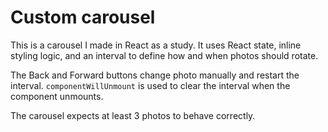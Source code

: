 # Custom carousel

This is a carousel I made in React as a study. It uses React state, inline styling logic, and an interval to define how and when photos should rotate. 

The Back and Forward buttons change photo manually and restart the interval. `componentWillUnmount` is used to clear the interval when the component unmounts.

The carousel expects at least 3 photos to behave correctly.